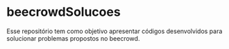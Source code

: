 # beecrowdSolucoes
Esse repositório tem como objetivo apresentar códigos desenvolvidos para solucionar problemas propostos no beecrowd.

